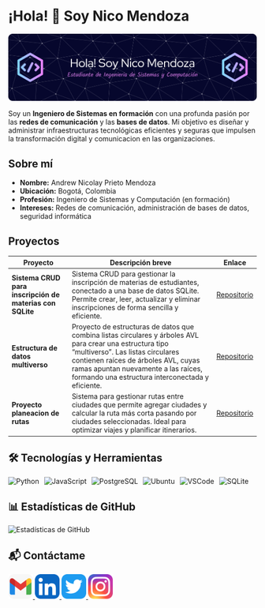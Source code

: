 <h1>¡Hola! 👋 Soy Nico Mendoza</h1>

<img src="assets/banner.png" alt="Portada" />

<p>Soy un <strong>Ingeniero de Sistemas en formación</strong> con una profunda pasión por las <strong>redes de comunicación</strong> y las <strong>bases de datos</strong>. Mi objetivo es diseñar y administrar infraestructuras tecnológicas eficientes y seguras que impulsen la transformación digital y comunicacion en las organizaciones.</p>

<h2>Sobre mí</h2>
<ul>
  <li><strong>Nombre:</strong> Andrew Nicolay Prieto Mendoza</li>
  <li><strong>Ubicación:</strong> Bogotá, Colombia</li>
  <li><strong>Profesión:</strong> Ingeniero de Sistemas y Computación (en formación)</li>
  <li><strong>Intereses:</strong> Redes de comunicación, administración de bases de datos, seguridad informática</li>
</ul>

<h2>Proyectos</h2>

<table>
  <thead>
    <tr>
      <th>Proyecto</th>
      <th>Descripción breve</th>
      <th>Enlace</th>
    </tr>
  </thead>
  <tbody>
    <tr>
      <td><strong>Sistema CRUD para inscripción de materias con SQLite</strong></td>
      <td>Sistema CRUD para gestionar la inscripción de materias de estudiantes, conectado a una base de datos SQLite. Permite crear, leer, actualizar y eliminar inscripciones de forma sencilla y eficiente.</td>
      <td><a href="https://github.com/gecrodriguezpe/ProyectoFinalPOO">Repositorio</a></td>
    </tr>
    <tr>
      <td><strong>Estructura de datos multiverso</strong></td>
      <td>Proyecto de estructuras de datos que combina listas circulares y árboles AVL para crear una estructura tipo “multiverso”. Las listas circulares contienen raíces de árboles AVL, cuyas ramas apuntan nuevamente a las raíces, formando una estructura interconectada y eficiente.</td>
      <td><a href="https://github.com/Anthonyrs4/Proyecto-DS">Repositorio</a></td>
    </tr>
    <tr>
      <td><strong>Proyecto planeacion de rutas</strong></td>
      <td>Sistema para gestionar rutas entre ciudades que permite agregar ciudades y calcular la ruta más corta pasando por ciudades seleccionadas. Ideal para optimizar viajes y planificar itinerarios.</td>
      <td><a href="https://github.com/THOMASunal/Multiverso">Repositorio</a></td>
    </tr>
  </tbody>
</table>

<h2>🛠️ Tecnologías y Herramientas</h2>

<div style="display: flex; gap: 10px; align-items: center;">
  <img src="https://img.shields.io/badge/Python-FFD43B?style=for-the-badge&amp;logo=python&amp;logoColor=blue" alt="Python" />
  <img src="https://img.shields.io/badge/JavaScript-323330?style=for-the-badge&amp;logo=javascript&amp;logoColor=F7DF1E" alt="JavaScript" />
  <img src="https://img.shields.io/badge/PostgreSQL-green?style=for-the-badge" alt="PostgreSQL" />
  <img src="https://img.shields.io/badge/Ubuntu-E95420?style=for-the-badge&amp;logo=ubuntu&amp;logoColor=white" alt="Ubuntu" />
  <img src="https://img.shields.io/badge/VSCode-0078D4?style=for-the-badge&amp;logo=visual%20studio%20code&amp;logoColor=white" alt="VSCode" />
  <img src="https://img.shields.io/badge/Sqlite-003B57?style=for-the-badge&amp;logo=sqlite&amp;logoColor=white" alt="SQLite" />
</div>
<h2>📊 Estadísticas de GitHub</h2>

<img src="https://github-readme-stats.vercel.app/api?username=NicoMendoza2505&amp;show_icons=true&amp;theme=radical" alt="Estadísticas de GitHub" />

<h2>📬 Contáctame</h2>

<a href="mailto:nicolayprietom10@gmail.com">
  <img src="https://github.com/tandpfun/skill-icons/blob/65dea6c4eaca7da319e552c09f4cf5a9a8dab2c8/icons/Gmail-Light.svg" width="50" alt="Email" />
</a>
<a href="https://www.linkedin.com/in/andrew-nicolay-prieto-mendoza-0b5208381/">
  <img src="https://github.com/tandpfun/skill-icons/blob/65dea6c4eaca7da319e552c09f4cf5a9a8dab2c8/icons/LinkedIn.svg" width="50" alt="LinkedIn" />
</a>
<a href="https://twitter.com/NicoMendoza2505">
  <img src="https://github.com/tandpfun/skill-icons/blob/65dea6c4eaca7da319e552c09f4cf5a9a8dab2c8/icons/Twitter.svg" width="50" alt="Twitter" />
</a>
<a href="https://instagram.com/layyyyypm">
  <img src="https://github.com/tandpfun/skill-icons/blob/65dea6c4eaca7da319e552c09f4cf5a9a8dab2c8/icons/Instagram.svg" width="50" alt="Instagram" />
</a>


